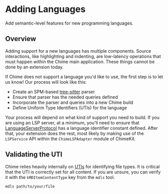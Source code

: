 # Adding Languages

Add semantic-level features for new programming languages.

## Overview

Adding support for a new languages has multiple components. Source interactions, like highlighting and indenting, are low-latency operations that must happen within the Chime main application. These things cannot be done by an extension today.

If Chime does not support a language you'd like to use, the first step is to let us know! Our process will look like this:

- Create an SPM-based [tree-sitter](https://github.com/ChimeHQ/SwiftTreeSitter#language-parsers) parser
- Ensure that parser has the needed queries defined
- Incorporate the parser and queries into a new Chime build
- Define Uniform Type Identifiers (UTIs) for the language

Your process will depend on what kind of support you need to build. If you are using an LSP server, at a minimum, you'll need to ensure that [LanguageServerProtocol](https://github.com/ChimeHQ/LanguageServerProtocol) has a language identifier constant defined. After that, your extension does the rest, most likely by making use of the `LSPService` API within the `ChimeLSPAdapter` module of ChimeKit.

## Validating the UTI

Chime relies heavily internally on [UTIs](https://developer.apple.com/documentation/uniformtypeidentifiers) for identifying file types. It is critical that the UTI is correctly set for all content. If you are unsure, you can verify it with the `kMDItemContentType` key from the `mdls` tool.

```
mdls path/to/your/file
```
